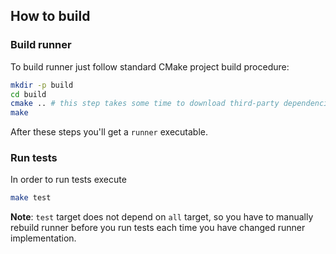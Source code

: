 ## How to build

### Build runner

To build runner just follow standard CMake project build procedure:
```bash
mkdir -p build
cd build
cmake .. # this step takes some time to download third-party dependencies
make
```

After these steps you'll get a ``runner`` executable.

### Run tests

In order to run tests execute
```bash
make test
```

**Note**: ``test`` target does not depend on ``all`` target, so you have to manually rebuild 
runner before you run tests each time you have changed runner implementation.